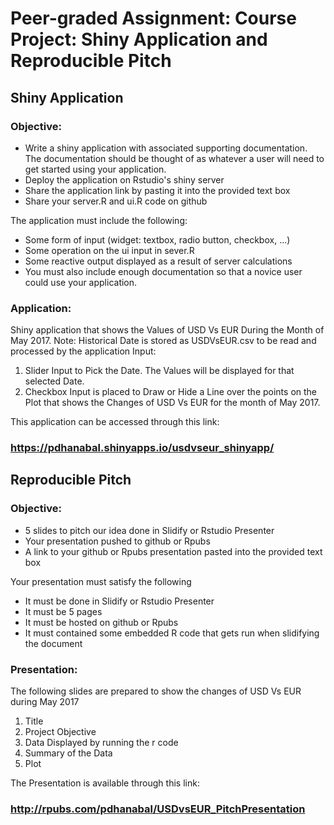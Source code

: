 # Peer-graded Assignment: Course Project: Shiny Application and Reproducible Pitch
## Shiny Application
### Objective:
- Write a shiny application with associated supporting documentation. The documentation should be thought of as whatever a user will need to get started using your application.
- Deploy the application on Rstudio's shiny server
- Share the application link by pasting it into the provided text box
- Share your server.R and ui.R code on github

The application must include the following:

- Some form of input (widget: textbox, radio button, checkbox, ...)
- Some operation on the ui input in sever.R
- Some reactive output displayed as a result of server calculations
- You must also include enough documentation so that a novice user could use your application.
### Application:

Shiny application that shows the Values of USD Vs EUR During the Month of May 2017.
Note:
Historical Date is stored as USDVsEUR.csv to be read and processed by the application
Input:
1. Slider Input to Pick the Date. The Values will be displayed for that selected Date.
2. Checkbox Input is placed to Draw or Hide a Line over the points on the Plot that shows the Changes of USD Vs EUR for the month of  May 2017.

This application can be accessed through this link:
### https://pdhanabal.shinyapps.io/usdvseur_shinyapp/

## Reproducible Pitch
### Objective:
- 5 slides to pitch our idea done in Slidify or Rstudio Presenter
- Your presentation pushed to github or Rpubs
- A link to your github or Rpubs presentation pasted into the provided text box

Your presentation must satisfy the following

- It must be done in Slidify or Rstudio Presenter
- It must be 5 pages
- It must be hosted on github or Rpubs
- It must contained some embedded R code that gets run when slidifying the document

### Presentation:
The following slides are prepared to show the changes of USD Vs EUR during May 2017

1. Title
2. Project Objective
3. Data Displayed by running the r code
4. Summary of the Data
5. Plot

The Presentation is available through this link:
### http://rpubs.com/pdhanabal/USDvsEUR_PitchPresentation
